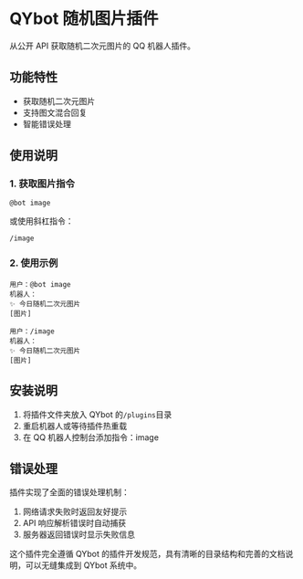 # QYbot 随机图片插件

从公开 API 获取随机二次元图片的 QQ 机器人插件。

## 功能特性

- 获取随机二次元图片
- 支持图文混合回复
- 智能错误处理

## 使用说明

### 1. 获取图片指令

```
@bot image
```

或使用斜杠指令：

```
/image
```

### 2. 使用示例

```
用户：@bot image
机器人：
✨ 今日随机二次元图片
[图片]
```

```
用户：/image
机器人：
✨ 今日随机二次元图片
[图片]
```

## 安装说明

1. 将插件文件夹放入 QYbot 的`/plugins`目录
2. 重启机器人或等待插件热重载
3. 在 QQ 机器人控制台添加指令：image

## 错误处理

插件实现了全面的错误处理机制：

1. 网络请求失败时返回友好提示
2. API 响应解析错误时自动捕获
3. 服务器返回错误时显示失败信息

这个插件完全遵循 QYbot 的插件开发规范，具有清晰的目录结构和完善的文档说明，可以无缝集成到 QYbot 系统中。
        